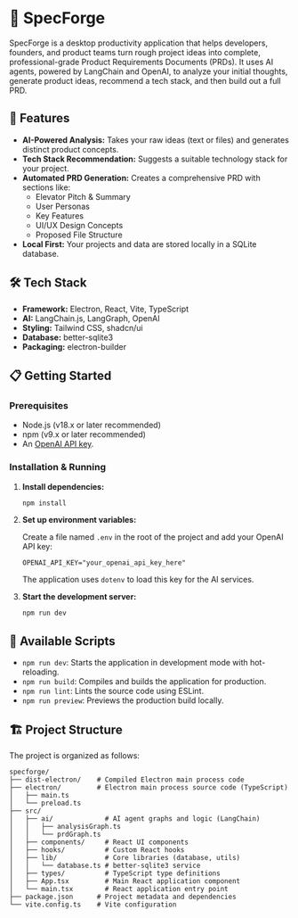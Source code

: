 # 🧠 SpecForge

SpecForge is a desktop productivity application that helps developers, founders, and product teams turn rough project ideas into complete, professional-grade Product Requirements Documents (PRDs). It uses AI agents, powered by LangChain and OpenAI, to analyze your initial thoughts, generate product ideas, recommend a tech stack, and then build out a full PRD.

## 🚀 Features

-   **AI-Powered Analysis:** Takes your raw ideas (text or files) and generates distinct product concepts.
-   **Tech Stack Recommendation:** Suggests a suitable technology stack for your project.
-   **Automated PRD Generation:** Creates a comprehensive PRD with sections like:
    -   Elevator Pitch & Summary
    -   User Personas
    -   Key Features
    -   UI/UX Design Concepts
    -   Proposed File Structure
-   **Local First:** Your projects and data are stored locally in a SQLite database.

## 🛠️ Tech Stack

-   **Framework:** Electron, React, Vite, TypeScript
-   **AI:** LangChain.js, LangGraph, OpenAI
-   **Styling:** Tailwind CSS, shadcn/ui
-   **Database:** better-sqlite3
-   **Packaging:** electron-builder

## 📋 Getting Started

### Prerequisites

-   Node.js (v18.x or later recommended)
-   npm (v9.x or later recommended)
-   An [OpenAI API key](https://platform.openai.com/account/api-keys).

### Installation & Running


1.  **Install dependencies:**
    ```bash
    npm install
    ```

2.  **Set up environment variables:**

    Create a file named `.env` in the root of the project and add your OpenAI API key:

    ```
    OPENAI_API_KEY="your_openai_api_key_here"
    ```

    The application uses `dotenv` to load this key for the AI services.

3.  **Start the development server:**
    ```bash
    npm run dev
    ```

## 🔧 Available Scripts

-   `npm run dev`: Starts the application in development mode with hot-reloading.
-   `npm run build`: Compiles and builds the application for production.
-   `npm run lint`: Lints the source code using ESLint.
-   `npm run preview`: Previews the production build locally.

## 🏗️ Project Structure

The project is organized as follows:

```
specforge/
├── dist-electron/    # Compiled Electron main process code
├── electron/         # Electron main process source code (TypeScript)
│   ├── main.ts
│   └── preload.ts
├── src/
│   ├── ai/             # AI agent graphs and logic (LangChain)
│   │   ├── analysisGraph.ts
│   │   └── prdGraph.ts
│   ├── components/     # React UI components
│   ├── hooks/          # Custom React hooks
│   ├── lib/            # Core libraries (database, utils)
│   │   └── database.ts # better-sqlite3 service
│   ├── types/          # TypeScript type definitions
│   ├── App.tsx         # Main React application component
│   └── main.tsx        # React application entry point
├── package.json      # Project metadata and dependencies
└── vite.config.ts    # Vite configuration
```